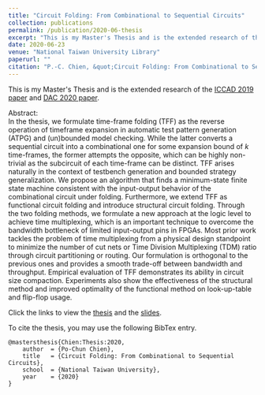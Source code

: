 ```yaml
---
title: "Circuit Folding: From Combinational to Sequential Circuits"
collection: publications
permalink: /publication/2020-06-thesis
excerpt: "This is my Master's Thesis and is the extended research of the [ICCAD 2019 paper](https://po-chun-chien.github.io/publication/2019-11-timeFold) and [DAC 2020 paper](https://po-chun-chien.github.io/publication/2020-07-timeMux)."
date: 2020-06-23
venue: "National Taiwan University Library"
paperurl: ""
citation: "P.-C. Chien, &quot;Circuit Folding: From Combinational to Sequential Circuits,&quot; <i>Master's Thesis, National Taiwan University</i>, 2020."
---
```

This is my Master's Thesis and is the extended research of the [ICCAD 2019 paper](https://po-chun-chien.github.io/publication/2019-11-timeFold) and [DAC 2020 paper](https://po-chun-chien.github.io/publication/2020-07-timeMux).

Abstract:  
In the thesis, we formulate time-frame folding (TFF) as the reverse operation of timeframe expansion in automatic test pattern generation (ATPG) and (un)bounded model checking.
While the latter converts a sequential circuit into a combinational one for some expansion bound of $k$ time-frames, the former attempts the opposite, which can be highly non-trivial as the subcircuit of each time-frame can be distinct.
TFF arises naturally in the context of testbench generation and bounded strategy generalization.
We propose an algorithm that finds a minimum-state finite state machine consistent with the input-output behavior of the combinational circuit under folding.
Furthermore, we extend TFF as functional circuit folding and introduce structural circuit folding.
Through the two folding methods, we formulate a new approach at the logic level to achieve time multiplexing, which is an important technique to overcome the bandwidth bottleneck of limited input-output pins in FPGAs.
Most prior work tackles the problem of time multiplexing from a physical design standpoint to minimize the number of cut nets or Time Division Multiplexing (TDM) ratio through circuit partitioning or routing.
Our formulation is orthogonal to the previous ones and provides a smooth trade-off between bandwidth and throughput.
Empirical evaluation of TFF demonstrates its ability in circuit size compaction.
Experiments also show the effectiveness of the structural method and improved optimality of the functional method on look-up-table and flip-flop usage.

Click the links to view the [thesis](http://www.airitilibrary.com/Publication/alDetailedMesh1?DocID=U0001-1806202020341600) and the [slides](http://po-chun-chien.github.io/files/slides/thesis20_slides.pdf).

To cite the thesis, you may use the following BibTex entry.
<pre><code>@mastersthesis{Chien:Thesis:2020,
    author  = {Po-Chun Chien},
    title   = {Circuit Folding: From Combinational to Sequential Circuits},
    school  = {National Taiwan University},
    year    = {2020}
}</code></pre>